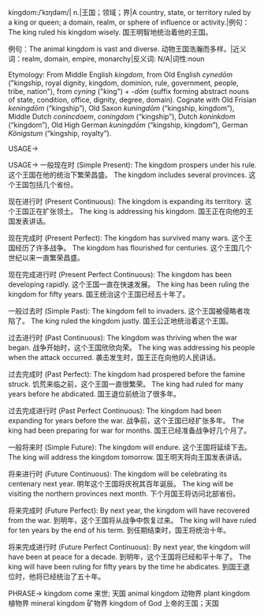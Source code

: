 kingdom:/ˈkɪŋdəm/| n.|王国；领域；界|A country, state, or territory ruled by a king or queen; a domain, realm, or sphere of influence or activity.|例句：The king ruled his kingdom wisely. 国王明智地统治着他的王国。

例句：The animal kingdom is vast and diverse. 动物王国浩瀚而多样。|近义词：realm, domain, empire, monarchy|反义词: N/A|词性:noun

Etymology: From Middle English *kingdom*, from Old English *cynedōm* ("kingship, royal dignity, kingdom, dominion, rule, government, people, tribe, nation"), from *cyning* ("king") + *-dōm* (suffix forming abstract nouns of state, condition, office, dignity, degree, domain). Cognate with Old Frisian *keningdōm* (“kingship”), Old Saxon *kuningdōm* (“kingship, kingdom”), Middle Dutch *conincdoem*, *coningdom* (“kingship”), Dutch *koninkdom* (“kingdom”), Old High German *kuningdōm* (“kingship, kingdom”), German *Königstum* (“kingship, royalty”).

USAGE->

USAGE->
一般现在时 (Simple Present):
The kingdom prospers under his rule.  这个王国在他的统治下繁荣昌盛。
The kingdom includes several provinces.  这个王国包括几个省份。


现在进行时 (Present Continuous):
The kingdom is expanding its territory.  这个王国正在扩张领土。
The king is addressing his kingdom. 国王正在向他的王国发表讲话。


现在完成时 (Present Perfect):
The kingdom has survived many wars. 这个王国经历了许多战争。
The kingdom has flourished for centuries. 这个王国几个世纪以来一直繁荣昌盛。


现在完成进行时 (Present Perfect Continuous):
The kingdom has been developing rapidly. 这个王国一直在快速发展。
The king has been ruling the kingdom for fifty years.  国王统治这个王国已经五十年了。


一般过去时 (Simple Past):
The kingdom fell to invaders. 这个王国被侵略者攻陷了。
The king ruled the kingdom justly. 国王公正地统治着这个王国。


过去进行时 (Past Continuous):
The kingdom was thriving when the war began. 战争开始时，这个王国欣欣向荣。
The king was addressing his people when the attack occurred. 袭击发生时，国王正在向他的人民讲话。


过去完成时 (Past Perfect):
The kingdom had prospered before the famine struck.  饥荒来临之前，这个王国一直很繁荣。
The king had ruled for many years before he abdicated. 国王退位前统治了很多年。


过去完成进行时 (Past Perfect Continuous):
The kingdom had been expanding for years before the war.  战争前，这个王国已经扩张多年。
The king had been preparing for war for months. 国王已经准备战争好几个月了。


一般将来时 (Simple Future):
The kingdom will endure. 这个王国将延续下去。
The king will address the kingdom tomorrow. 国王明天将向王国发表讲话。


将来进行时 (Future Continuous):
The kingdom will be celebrating its centenary next year. 明年这个王国将庆祝其百年诞辰。
The king will be visiting the northern provinces next month.  下个月国王将访问北部省份。


将来完成时 (Future Perfect):
By next year, the kingdom will have recovered from the war. 到明年，这个王国将从战争中恢复过来。
The king will have ruled for ten years by the end of his term. 到任期结束时，国王将统治十年。


将来完成进行时 (Future Perfect Continuous):
By next year, the kingdom will have been at peace for a decade.  到明年，这个王国将已经和平十年了。
The king will have been ruling for fifty years by the time he abdicates.  到国王退位时，他将已经统治了五十年。


PHRASE->
kingdom come  来世; 天国
animal kingdom 动物界
plant kingdom 植物界
mineral kingdom 矿物界
kingdom of God 上帝的王国；天国
